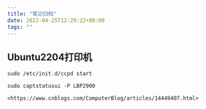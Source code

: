 ```yaml
---
title: "笔记归档"
date: 2022-04-25T12:29:22+08:00
tags: ""
---
```


## Ubuntu2204打印机

```
sudo /etc/init.d/ccpd start

sudo captstatusui -P LBP2900

<https://www.cnblogs.com/ComputerBlog/articles/14449407.html>
```
